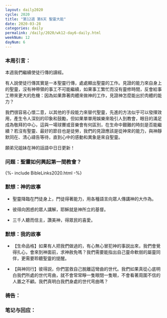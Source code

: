 ```yaml
---
layout: daily2020
cycle: 2020
title: "第12週 第6天 聖靈大能"
date: 2020-03-28
categories: daily
permalink: /daily/2020/wk12-day6-daily.html
weekNum: 12
dayNum: 6
---
```


### 本周引言：

本週我們繼續使徒行傳的讀經。

有人說使徒行傳其實是一本聖靈行傳，處處顯出聖靈的工作。見證的能力來自身上的聖靈，沒有神帶領的事工不可能繼續，如果事工繁忙而沒有靈修時間，反會給事工帶來更大的危機：因為如果靠著肉體來做神的工作，見證神怎麼能出於肉體的能力？

我們很容易心懷二意，以其他的手段能力來替代聖靈，先進的方法似乎可以發揮效用，產生令人深刻的印象和鼓勵，但如果單單用娛樂來吸引人到教會，眼目的滿足成為敬拜的中心，這與一場球賽或音樂會有何區別，在生命中艱難的時刻是否能繼續？若沒有聖靈、最好的節目也是徒勞，我們的見證應該是從神來的能力，與神靜默同在、清心禱告等待，直到心中的感動和異象是來自聖靈。

願弟兄姐妹在神的話語中日日更新！

### 问题：聖靈如何興起第一間教會？

{%- include BibleLinks2020.html -%}

### 默想：神的故事 
+ 聖靈降臨在門徒身上，門徒得著能力，用各種語言向眾人傳講神的大作為。

+ 彼得向困惑的眾人講解，耶穌就是神所立的基督。

+ 三千人聽而信主，讚美神，得眾民的喜愛。

### 默想：我的故事
+ 【生命品格】如果有人把我們做過的，有心無心冒犯神的事説出來，我們會覺得扎心，會來到神面前，求神赦免嗎？我們需要能指出自己靈命軟弱的屬靈同伴，更需要聆聽聖靈的提醒。

+ 【與神同行】彼得説，你們當救自己脫離這彎曲的世代。我們如果真從心底明白我們所處的世代弯曲，就不會常常睜一隻眼閉一隻眼，不會看著周圍不信的人置之不顧。我們真明白我們身處的世代弯曲嗎？

### 祷告：

### 笔记与回应：
